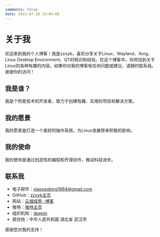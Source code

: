 ```yaml
---
comments: false
date: 2023-07-28 14:04:08
---
```


# 关于我
欢迎来到我的个人博客！我是zzxyb，喜欢分享关于Linux、Wayland、Xorg、Linux Desktop Environment、QT的知识和经验。在这个博客中，你将找到关于Linux的各种有趣的内容。如果你对我的博客有任何问题或建议，请随时联系我。谢谢你的访问！

## 我是谁？
我是个热爱技术的开发者，致力于创建有趣、实用的项目和解决方案。

## 我的愿景
我的愿景是打造一个美好的操作系统，为Linux发展带来积极的影响。

## 我的使命
我的使命是通过创造性的编程和开源协作，推动科技进步。

## 联系我
- 电子邮件：xiaoyaobing1994@gmail.com
- GitHub：[zzxyb主页](https://github.com/zzxyb)
- 网站：[云烟成雨 -博客](https://zzxyb.github.io/)
- 推特：[推特主页](https://twitter.com/zzxyba)
- 组织机构：[deepin](https://github.com/linuxdeepin)
- 居住地：中华人民共和国 湖北省 武汉市

感谢您对我的支持！

